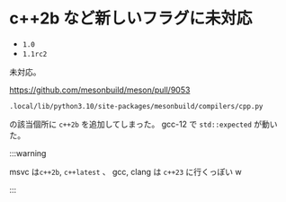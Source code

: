 # c++2b など新しいフラグに未対応

- `1.0`
- `1.1rc2`

未対応。

https://github.com/mesonbuild/meson/pull/9053

`.local/lib/python3.10/site-packages/mesonbuild/compilers/cpp.py`

の該当個所に `c++2b` を追加してしまった。
gcc-12 で `std::expected` が動いた。

:::warning

msvc は`c++2b`, `c++latest` 、
gcc, clang は `c++23` に行くっぽい w

:::
